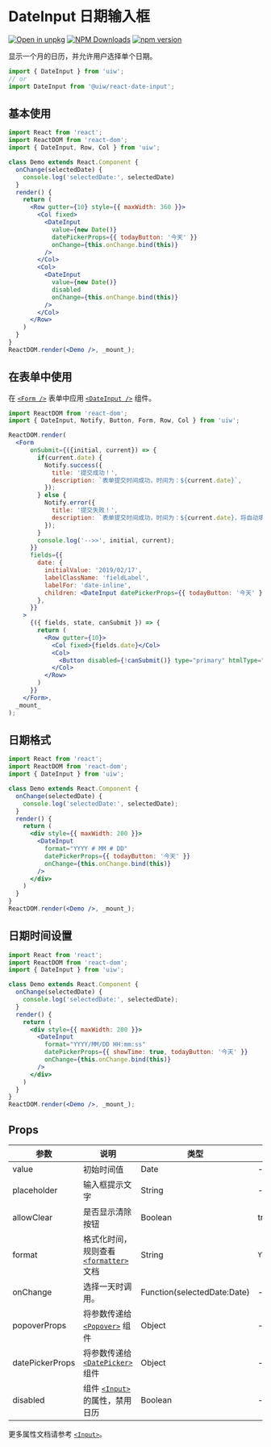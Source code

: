 DateInput 日期输入框
===

[![Open in unpkg](https://img.shields.io/badge/Open%20in-unpkg-blue)](https://uiwjs.github.io/npm-unpkg/#/pkg/@uiw/react-date-input/file/README.md)
[![NPM Downloads](https://img.shields.io/npm/dm/@uiw/react-date-input.svg?style=flat)](https://www.npmjs.com/package/@uiw/react-date-input)
[![npm version](https://img.shields.io/npm/v/@uiw/react-date-input.svg?label=@uiw/react-date-input)](https://npmjs.com/@uiw/react-date-input)

显示一个月的日历，并允许用户选择单个日期。

```jsx
import { DateInput } from 'uiw';
// or
import DateInput from '@uiw/react-date-input';
```

## 基本使用

<!--rehype:bgWhite=true&codeSandbox=true&codePen=true-->
```jsx
import React from 'react';
import ReactDOM from 'react-dom';
import { DateInput, Row, Col } from 'uiw';

class Demo extends React.Component {
  onChange(selectedDate) {
    console.log('selectedDate:', selectedDate)
  }
  render() {
    return (
      <Row gutter={10} style={{ maxWidth: 360 }}>
        <Col fixed>
          <DateInput
            value={new Date()}
            datePickerProps={{ todayButton: '今天' }}
            onChange={this.onChange.bind(this)}
          />
        </Col>
        <Col>
          <DateInput
            value={new Date()}
            disabled
            onChange={this.onChange.bind(this)}
          />
        </Col>
      </Row>
    )
  }
}
ReactDOM.render(<Demo />, _mount_);
```

## 在表单中使用

在 [`<Form />`](#/components/form) 表单中应用 [`<DateInput />`](#/components/date-input) 组件。

<!--rehype:bgWhite=true&codeSandbox=true&codePen=true-->
```jsx
import ReactDOM from 'react-dom';
import { DateInput, Notify, Button, Form, Row, Col } from 'uiw';

ReactDOM.render(
  <Form
      onSubmit={({initial, current}) => {
        if(current.date) {
          Notify.success({
            title: '提交成功！',
            description: `表单提交时间成功，时间为：${current.date}`,
          });
        } else {
          Notify.error({
            title: '提交失败！',
            description: `表单提交时间成功，时间为：${current.date}，将自动填充初始化值！`,
          });
        }
        console.log('-->>', initial, current);
      }}
      fields={{
        date: {
          initialValue: '2019/02/17',
          labelClassName: 'fieldLabel',
          labelFor: 'date-inline',
          children: <DateInput datePickerProps={{ todayButton: '今天' }} id="date-inline" />
        },
      }}
    >
      {({ fields, state, canSubmit }) => {
        return (
          <Row gutter={10}>
            <Col fixed>{fields.date}</Col>
            <Col>
              <Button disabled={!canSubmit()} type="primary" htmlType="submit">提交</Button>
            </Col>
          </Row>
        )
      }}
    </Form>,
  _mount_
);
```

## 日期格式

<!--rehype:bgWhite=true&codeSandbox=true&codePen=true-->
```jsx
import React from 'react';
import ReactDOM from 'react-dom';
import { DateInput } from 'uiw';

class Demo extends React.Component {
  onChange(selectedDate) {
    console.log('selectedDate:', selectedDate);
  }
  render() {
    return (
      <div style={{ maxWidth: 200 }}>
        <DateInput
          format="YYYY # MM # DD"
          datePickerProps={{ todayButton: '今天' }}
          onChange={this.onChange.bind(this)}
        />
      </div>
    )
  }
}
ReactDOM.render(<Demo />, _mount_);
```

## 日期时间设置

<!--rehype:bgWhite=true&codeSandbox=true&codePen=true-->
```jsx
import React from 'react';
import ReactDOM from 'react-dom';
import { DateInput } from 'uiw';

class Demo extends React.Component {
  onChange(selectedDate) {
    console.log('selectedDate:', selectedDate);
  }
  render() {
    return (
      <div style={{ maxWidth: 200 }}>
        <DateInput
          format="YYYY/MM/DD HH:mm:ss"
          datePickerProps={{ showTime: true, todayButton: '今天' }}
          onChange={this.onChange.bind(this)}
        />
      </div>
    )
  }
}
ReactDOM.render(<Demo />, _mount_);
```

## Props

| 参数 | 说明 | 类型 | 默认值 |
|--------- |-------- |--------- |-------- |
| value | 初始时间值 | Date | - |
| placeholder | 输入框提示文字 | String | - |
| allowClear | 是否显示清除按钮 | Boolean | true |
| format | 格式化时间，规则查看 [`<formatter>`](#/components/formatter) 文档 | String | `YYYY/MM/DD` |
| onChange | 选择一天时调用。 | Function(selectedDate:Date) | - |
| popoverProps | 将参数传递给 [`<Popover>`](#/components/popover) 组件 | Object | - |
| datePickerProps | 将参数传递给 [`<DatePicker>`](#/components/date-picker) 组件 | Object | - |
| disabled | 组件 [`<Input>`](#/components/input) 的属性，禁用日历 | Boolean | - |

更多属性文档请参考 [`<Input>`](#/components/input)。
